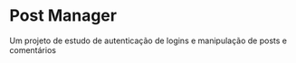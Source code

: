 # Post Manager

Um projeto de estudo de autenticação de logins e manipulação de posts e comentários
